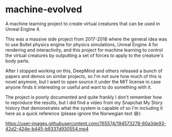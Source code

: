 # machine-evolved

A machine learning project to create virtual creatures that can be used in Unreal Engine 4.

This was a massive side project from 2017-2018 where the general idea was to use Bullet physics engine for physics simulations, Unreal Engine 4 for rendering and interactivity, and this project for machine learning to control the virtual creatures by outputting a set of forces to apply to the creature's body parts.

After I stopped working on this, DeepMind and others released a bunch of papers and demos on similar projects, so I'm not sure how much of this is novel anymore, but I want to open source it under the MIT license in case anyone finds it interesting or useful and want to do something with it.

The project is poorly documented and quite frankly I don't remember how to reproduce the results, but I did find a video from my Snapchat My Story history that demonstrates what the system is capable of so I'm including it here as a quick reference (please ignore the Norwegian text 😅):

https://user-images.githubusercontent.com/765574/194573278-60a3de93-42d2-424e-b445-b9337d930554.mp4
